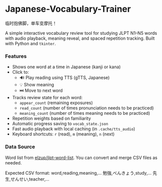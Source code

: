 # Japanese-Vocabulary-Trainer
临时抱佛脚，单车变摩托！

A simple interactive vocabulary review tool for studying JLPT N1–N5 words with audio playback, meaning reveal, and spaced repetition tracking. Built with Python and `tkinter`.

### Features

- Shows one word at a time in Japanese (kanji or kana)
- Click to:
  - 🔊 Play reading using TTS (gTTS, Japanese)
  - 💡 Show meaning
  - ⏭️ Move to next word
- Tracks review state for each word:
  - `appear_count` (remaining exposures)
  - `read_count` (number of times pronunciation needs to be practiced)
  - `meaning_count` (number of times meaning needs to be practiced)
- Repetition weights based on familiarity
- Automatic progress saving to `vocab_state.json`
- Fast audio playback with local caching (in `.cache/tts_audio`)
- Keyboard shortcuts: `r` (read), `m` (meaning), `n` (next)

### Data Source

Word list from [elzup/jlpt-word-list](https://github.com/elzup/jlpt-word-list). You can convert and merge CSV files as needed.

Expected CSV format:
word,reading,meaning,...
勉強,べんきょう,study,...
先生,せんせい,teacher,...





